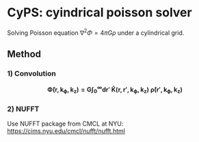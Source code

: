 # CyPS: cyindrical poisson solver 
Solving Poisson equation $\nabla^2 \Phi = 4 \pi G \rho$ under a cylindrical grid.

## Method
### 1) Convolution
$$
\mathbf{
\tilde{\Phi} (r, k_\phi, k_z) = 
G \int^\infty_{0} dr' \; \tilde{K}(r, r', k_\phi, k_z) \; \tilde{\rho}(r', k_\phi, k_z)
}
$$

### 2) NUFFT
Use NUFFT package from CMCL at NYU: https://cims.nyu.edu/cmcl/nufft/nufft.html
